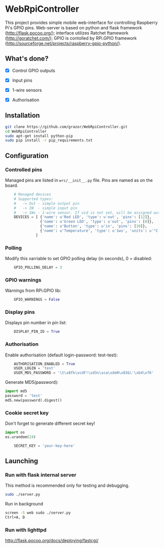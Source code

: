 WebRpiController
================
This project provides simple mobile web-interface for controlling Raspberry Pi's GPIO pins.
Web-server is based on python and flask framework (http://flask.pocoo.org/); interface utilizes Ratchet ftamework (http://goratchet.com/); GPIO is contolled by RPi.GPIO framework (http://sourceforge.net/projects/raspberry-gpio-python/).


What's done?
------------
- [X] Control GPIO outputs
- [X] Input pins
- [X] 1-wire sensors
- [X] Authorisation


Installation
------------
```bash
git clone https://github.com/grazor/WebRpiController.git
cd WebRpiController
sudo apt-get install python-pip
sudo pip install -r pip_requirements.txt
```


Configuration
-------------
### Controlled pins
Managed pins are listed in `wrc/__init__.py` file. Pins are named as on the board.
```python
    # Managed devices
    # Supported types:
    #   -> Out - simple output pin
    #   -> IN  - simple input pin
    #   -> 1Ws - 1-wire sensor. If uid is not set, will be assigned automatically
    DEVICES = [ {'name': u'Red LED', 'type': u'out', 'pins': [12]},
                {'name': u'Green LED', 'type': u'out', 'pins': [8]},
                {'name': u'Button', 'type': u'in', 'pins': [10]},
                {'name': u'Temperature', 'type': u'1ws', 'units': u'°С', 'uid': '28-000004580f46', 'cacheValid': '60'},
              ]
```


### Polling
Modify this varriable to set GPIO polling delay (in seconds), 0 = disabled:
```python
    GPIO_POLLING_DELAY = 3
```

### GPIO warnings
Warnings from RPi.GPIO lib:
```python
    GPIO_WARNINGS = False
```

### Display pins
Displays pin number in pin list:
```python
    DISPLAY_PIN_ID = True
```

### Authorisation
Enable authorisation (default login-password: test-test):
```python
    AUTHORISATION_ENABLED = True
    USER_LOGIN = 'test'
    USER_MD5_PASSWORD = '\t\x8fk\xcdF!\xd3s\xca\xdeN\x83&\'\xb4\xf6' 
```

Generate MD5(password):
```python
import md5
password = 'test'
md5.new(password).digest()
```

### Cookie secret key
Don't forget to generate different secret key!
```python
import os
os.urandom(24)
```

```python
    SECRET_KEY = 'your-key-here'
```


Launching
---------
### Run with flask internal server
This method is recommended only for testing and debugging.
```bash
sudo ./server.py
```

Run in background
```bash
screen -S web sudo ./server.py
Ctrl+A, D
```

### Run with lighttpd
http://flask.pocoo.org/docs/deploying/fastcgi/
